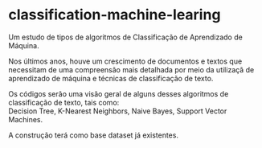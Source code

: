 # classification-machine-learing
Um estudo de tipos de algoritmos de Classificação de Aprendizado de Máquina. 

Nos últimos anos, houve um crescimento de documentos e textos que necessitam de uma compreensão mais detalhada por meio da utilizaçã de aprendizado de máquina e técnicas de classificação de texto.

Os códigos serão uma visão geral de alguns desses algoritmos de classificação de texto, tais como:     
Decision Tree,
K-Nearest Neighbors,
Naive Bayes,
Support Vector Machines.

A construção terá como base dataset já existentes.      
